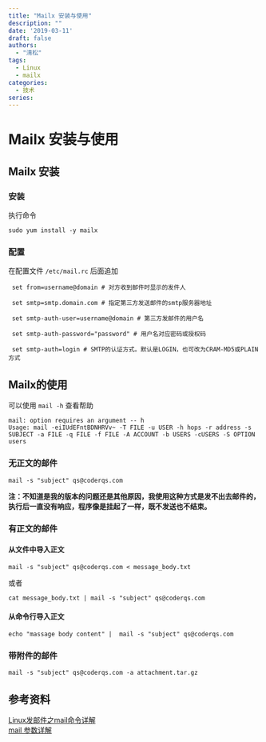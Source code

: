 ```yaml
---
title: "Mailx 安装与使用"
description: ""
date: '2019-03-11'
draft: false
authors:
  - "清松"
tags:
  - Linux
  - mailx
categories:
  - 技术
series:
---
```


# Mailx 安装与使用
## Mailx 安装
### 安装
执行命令
``` shell
sudo yum install -y mailx
```

### 配置
在配置文件 `/etc/mail.rc` 后面追加
``` shell
 set from=username@domain # 对方收到邮件时显示的发件人

 set smtp=smtp.domain.com # 指定第三方发送邮件的smtp服务器地址

 set smtp-auth-user=username@domain # 第三方发邮件的用户名

 set smtp-auth-password="password" # 用户名对应密码或授权码

 set smtp-auth=login # SMTP的认证方式。默认是LOGIN，也可改为CRAM-MD5或PLAIN方式
```

## Mailx的使用
可以使用 `mail -h` 查看帮助
``` shell
mail: option requires an argument -- h
Usage: mail -eiIUdEFntBDNHRVv~ -T FILE -u USER -h hops -r address -s SUBJECT -a FILE -q FILE -f FILE -A ACCOUNT -b USERS -cUSERS -S OPTION users
```

### 无正文的邮件
``` shell
mail -s "subject" qs@coderqs.com
```
**注：不知道是我的版本的问题还是其他原因，我使用这种方式是发不出去邮件的，执行后一直没有响应，程序像是挂起了一样，既不发送也不结束。**

### 有正文的邮件
#### 从文件中导入正文
``` shell
mail -s "subject" qs@coderqs.com < message_body.txt
```
或者
``` shell
cat message_body.txt | mail -s "subject" qs@coderqs.com 
```

#### 从命令行导入正文
``` shell
echo "massage body content" |  mail -s "subject" qs@coderqs.com
```

### 带附件的邮件
``` shell
mail -s "subject" qs@coderqs.com -a attachment.tar.gz
```

## 参考资料
[Linux发邮件之mail命令详解](https://www.jb51.net/article/100630.htm)  
[mail 参数详解](https://blog.csdn.net/cioujie8131/article/details/100350985)
